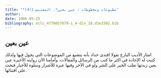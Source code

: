 ```yaml
---
title: "*مطبوعات ومخطوطات : عين بعين*. المقتبس 1(4)"
author: 
date: 1906-05-25
bibliography: oclc_4770057679-i_4-div_18.d1e1502.bib
---
```




##  عين بعين 


 امتاز الأديب البارع  نقولا  افندي  حداد  بأنه يتشبع من الموضوعات التي يجول فيها ولذلك كتبت له الإجادة في اكثر ما كتب من الرسائل والمقالات. وأمامنا الآن روايته الأخيرة عين بعين زبدتها تغلب الخير على الشر ولو في الآخر وفيها عبرة للأشرار وسلوة للأخيار فنحث على اقتنائها.  
